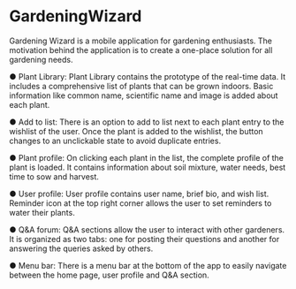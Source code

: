 # GardeningWizard
Gardening Wizard is a mobile application for gardening enthusiasts. The motivation behind the application is to create a one-place solution for all gardening needs.

●	Plant Library: Plant Library contains the prototype of the real-time data. It includes a comprehensive list of plants that can be grown indoors. Basic information like common name, scientific name and image is added about each plant.

●	Add to list: There is an option to add to list next to each plant entry to the wishlist of the user. Once the plant is added to the wishlist, the button changes to an unclickable state to avoid duplicate entries.

●	Plant profile: On clicking each plant in the list, the complete profile of the plant is loaded. It contains information about soil mixture, water needs, best time to sow and harvest.

●	User profile: User profile contains user name, brief bio, and wish list. Reminder icon at the top right corner allows the user to set reminders to water their plants.

●	Q&A forum: Q&A sections allow the user to interact with other gardeners. It is organized as two tabs: one for posting their questions and another for answering the queries asked by others.

●	Menu bar: There is a menu bar at the bottom of the app to easily navigate between the home page, user profile and Q&A section.


